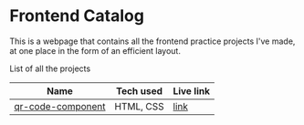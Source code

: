 # Frontend Catalog
This is a webpage that contains all the frontend practice projects I've made, at one place in the form of an efficient layout.

List of all the projects

| Name       | Tech used | Live link |
| ----------- | ----------- | ----------- |
| [qr-code-component](https://github.com/noopur0210/frontend-catalog/tree/main/qr-code-component) | HTML, CSS     | [link](https://noopur0210.github.io/qr-code-component/)       |